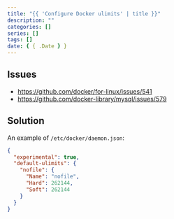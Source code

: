```yaml
---
title: "{{ 'Configure Docker ulimits' | title }}"
description: ""
categories: []
series: []
tags: []
date: { { .Date } }
---
```


## Issues

- https://github.com/docker/for-linux/issues/541
- https://github.com/docker-library/mysql/issues/579

## Solution

An example of `/etc/docker/daemon.json`:

```json
{
  "experimental": true,
  "default-ulimits": {
    "nofile": {
      "Name": "nofile",
      "Hard": 262144,
      "Soft": 262144
    }
  }
}
```
